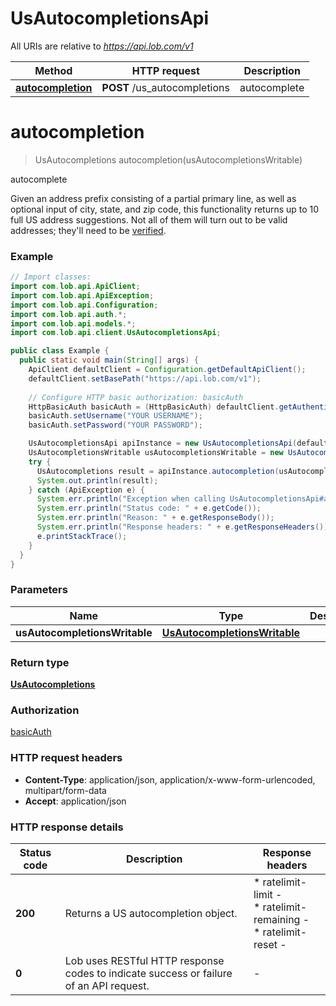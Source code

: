 # UsAutocompletionsApi

All URIs are relative to *https://api.lob.com/v1*

Method | HTTP request | Description
------------- | ------------- | -------------
[**autocompletion**](UsAutocompletionsApi.md#autocompletion) | **POST** /us_autocompletions | autocomplete


<a name="autocompletion"></a>
# **autocompletion**
> UsAutocompletions autocompletion(usAutocompletionsWritable)

autocomplete

Given an address prefix consisting of a partial primary line, as well as optional input of city, state, and zip code, this functionality returns up to 10 full US address suggestions. Not all of them will turn out to be valid addresses; they&#39;ll need to be [verified](#operation/verification_us).

### Example
```java
// Import classes:
import com.lob.api.ApiClient;
import com.lob.api.ApiException;
import com.lob.api.Configuration;
import com.lob.api.auth.*;
import com.lob.api.models.*;
import com.lob.api.client.UsAutocompletionsApi;

public class Example {
  public static void main(String[] args) {
    ApiClient defaultClient = Configuration.getDefaultApiClient();
    defaultClient.setBasePath("https://api.lob.com/v1");
    
    // Configure HTTP basic authorization: basicAuth
    HttpBasicAuth basicAuth = (HttpBasicAuth) defaultClient.getAuthentication("basicAuth");
    basicAuth.setUsername("YOUR USERNAME");
    basicAuth.setPassword("YOUR PASSWORD");

    UsAutocompletionsApi apiInstance = new UsAutocompletionsApi(defaultClient);
    UsAutocompletionsWritable usAutocompletionsWritable = new UsAutocompletionsWritable(); // UsAutocompletionsWritable | 
    try {
      UsAutocompletions result = apiInstance.autocompletion(usAutocompletionsWritable);
      System.out.println(result);
    } catch (ApiException e) {
      System.err.println("Exception when calling UsAutocompletionsApi#autocompletion");
      System.err.println("Status code: " + e.getCode());
      System.err.println("Reason: " + e.getResponseBody());
      System.err.println("Response headers: " + e.getResponseHeaders());
      e.printStackTrace();
    }
  }
}
```

### Parameters

Name | Type | Description  | Notes
------------- | ------------- | ------------- | -------------
 **usAutocompletionsWritable** | [**UsAutocompletionsWritable**](UsAutocompletionsWritable.md)|  |

### Return type

[**UsAutocompletions**](UsAutocompletions.md)

### Authorization

[basicAuth](../README.md#basicAuth)

### HTTP request headers

 - **Content-Type**: application/json, application/x-www-form-urlencoded, multipart/form-data
 - **Accept**: application/json

### HTTP response details
| Status code | Description | Response headers |
|-------------|-------------|------------------|
**200** | Returns a US autocompletion object. |  * ratelimit-limit -  <br>  * ratelimit-remaining -  <br>  * ratelimit-reset -  <br>  |
**0** | Lob uses RESTful HTTP response codes to indicate success or failure of an API request. |  -  |

